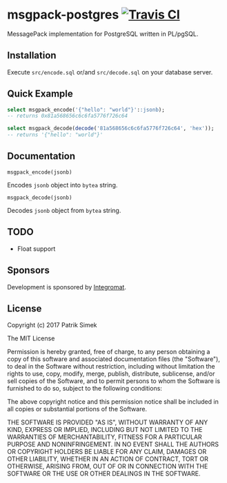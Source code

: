 # msgpack-postgres [![Travis CI][travis-image]][travis-url]

MessagePack implementation for PostgreSQL written in PL/pgSQL.

## Installation

Execute `src/encode.sql` or/and `src/decode.sql` on your database server.

## Quick Example

```sql
select msgpack_encode('{"hello": "world"}'::jsonb);
-- returns 0x81a568656c6c6fa5776f726c64

select msgpack_decode(decode('81a568656c6c6fa5776f726c64', 'hex'));
-- returns '{"hello": "world"}'
```

## Documentation

`msgpack_encode(jsonb)`

Encodes `jsonb` object into `bytea` string.

`msgpack_decode(jsonb)`

Decodes `jsonb` object from `bytea` string.

## TODO

- Float support

## Sponsors

Development is sponsored by [Integromat](https://www.integromat.com/en/integrations/postgres).

## License

Copyright (c) 2017 Patrik Simek

The MIT License

Permission is hereby granted, free of charge, to any person obtaining a copy of this software and associated documentation files (the "Software"), to deal in the Software without restriction, including without limitation the rights to use, copy, modify, merge, publish, distribute, sublicense, and/or sell copies of the Software, and to permit persons to whom the Software is furnished to do so, subject to the following conditions:

The above copyright notice and this permission notice shall be included in all copies or substantial portions of the Software.

THE SOFTWARE IS PROVIDED "AS IS", WITHOUT WARRANTY OF ANY KIND, EXPRESS OR IMPLIED, INCLUDING BUT NOT LIMITED TO THE WARRANTIES OF MERCHANTABILITY, FITNESS FOR A PARTICULAR PURPOSE AND NONINFRINGEMENT. IN NO EVENT SHALL THE AUTHORS OR COPYRIGHT HOLDERS BE LIABLE FOR ANY CLAIM, DAMAGES OR OTHER LIABILITY, WHETHER IN AN ACTION OF CONTRACT, TORT OR OTHERWISE, ARISING FROM, OUT OF OR IN CONNECTION WITH THE SOFTWARE OR THE USE OR OTHER DEALINGS IN THE SOFTWARE.

[travis-image]: https://img.shields.io/travis/patriksimek/msgpack-postgres/master.svg?style=flat-square&label=unit
[travis-url]: https://travis-ci.org/patriksimek/msgpack-postgres
